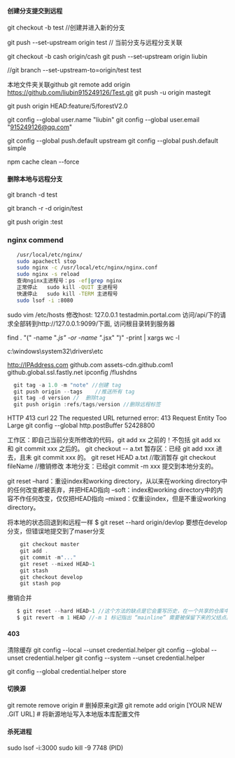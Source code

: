 #### 创建分支提交到远程
>
  git checkout -b test //创建并进入新的分支
  
  git push --set-upstream origin test // 当前分支与远程分支关联

  
  git checkout -b cash origin/cash
  git push --set-upstream origin liubin

  //git branch --set-upstream-to=origin/test test
  
  本地文件夹关联github
  git remote add origin https://github.com/liubin915249126/Test.git
  git push -u origin mastegit

  git push origin HEAD:feature/5/forestV2.0

  git config --global user.name "liubin"
  git config --global user.email "915249126@qq.com"
   
  git config --global push.default upstream
  git config --global push.default simple 

>

npm cache clean --force

#### 删除本地与远程分支
>
  git branch -d test

  git branch -r -d origin/test

  git push origin :test 
>

### nginx commend
```bash
   /usr/local/etc/nginx/
   sudo apachectl stop
   sudo nginx -c /usr/local/etc/nginx/nginx.conf
   sudo nginx -s reload
   查询nginx主进程号：ps -ef|grep nginx
   正常停止   sudo kill -QUIT 主进程号
   快速停止   sudo kill -TERM 主进程号  
   sudo lsof -i :8080
```
sudo vim /etc/hosts
修改host: 127.0.0.1       testadmin.portal.com
访问/api/下的请求全部转到http://127.0.0.1:9099/下面,
访问根目录转到服务器


find  . "(" -name "*.js" -or -name "*.jsx" ")" -print | xargs wc -l

c:\windows\system32\drivers\etc


http://IPAddress.com
github.com
assets-cdn.github.com1
github.global.ssl.fastly.net
ipconfig /flushdns
```js
  git tag -a 1.0 -m "note" //创建 tag
  git push origin --tags    //推送所有 tag
  git tag -d version //  删除tag
  git push origin :refs/tags/version //删除远程标签
```

HTTP 413 curl 22 The requested URL returned error: 413 Request Entity Too Large
git config --global http.postBuffer 52428800


[](https://blog.csdn.net/ligang2585116/article/details/51816372#t7)

工作区：即自己当前分支所修改的代码，git add xx 之前的！不包括 git add xx 和 git commit xxx 之后的。 git checkout -- a.txt 
暂存区：已经 git add xxx 进去，且未 git commit xxx 的。 git reset HEAD a.txt //取消暂存  git checkout fileName //撤销修改
本地分支：已经git commit -m xxx 提交到本地分支的。

git reset
–hard：重设index和working directory，从<commit>以来在working directory中的任何改变都被丢弃，并把HEAD指向<commit>
–soft：index和working directory中的内容不作任何改变，仅仅把HEAD指向<commit>
–mixed：仅重设index，但是不重设working directory。

将本地的状态回退到和远程一样  $ git reset --hard origin/devlop
要想在develop分支，但错误地提交到了maser分支
```js
    git checkout master
    git add .
    git commit -m"..."
    git reset --mixed HEAD~1
    git stash
    git checkout develop
    git stash pop
```

撤销合并 
```js
   $ git reset --hard HEAD~1 //这个方法的缺点是它会重写历史，在一个共享的仓库中这会造成问题的。如果其他人已经有你将要重写的提交，你应当避免使用 reset。 如果有任何其他提交在合并之后创建了，那么这个方法也会无效；移动引用实际上会丢失那些改动。
   $ git revert -m 1 HEAD //-m 1 标记指出 “mainline” 需要被保留下来的父结点。上述示例为以上次提交的结点为当前主线父节点。同理：$ git   -m 1 HEAD~3 表示最近3次的提交会被干掉。
```

#### 403
清除缓存
git config --local --unset credential.helper
git config --global --unset credential.helper
git config --system --unset credential.helper

git config --global credential.helper store

#### 切换源
git remote remove origin # 删掉原来git源
git remote add origin [YOUR NEW .GIT URL] # 将新源地址写入本地版本库配置文件

#### 杀死进程
sudo lsof -i:3000
sudo kill -9 7748   (PID)